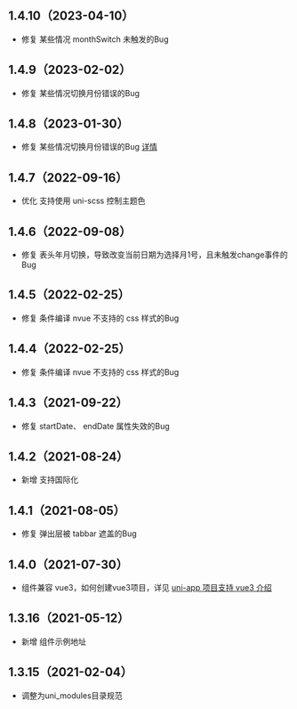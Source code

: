 ## 1.4.10（2023-04-10）
- 修复 某些情况 monthSwitch 未触发的Bug
## 1.4.9（2023-02-02）
- 修复 某些情况切换月份错误的Bug
## 1.4.8（2023-01-30）
- 修复 某些情况切换月份错误的Bug [详情](https://ask.dcloud.net.cn/question/161964)
## 1.4.7（2022-09-16）
- 优化 支持使用 uni-scss 控制主题色
## 1.4.6（2022-09-08）
- 修复 表头年月切换，导致改变当前日期为选择月1号，且未触发change事件的Bug
## 1.4.5（2022-02-25）
- 修复 条件编译 nvue 不支持的 css 样式的Bug
## 1.4.4（2022-02-25）
- 修复 条件编译 nvue 不支持的 css 样式的Bug
## 1.4.3（2021-09-22）
- 修复 startDate、 endDate 属性失效的Bug
## 1.4.2（2021-08-24）
- 新增 支持国际化
## 1.4.1（2021-08-05）
- 修复 弹出层被 tabbar 遮盖的Bug
## 1.4.0（2021-07-30）
- 组件兼容 vue3，如何创建vue3项目，详见 [uni-app 项目支持 vue3 介绍](https://ask.dcloud.net.cn/article/37834)
## 1.3.16（2021-05-12）
- 新增 组件示例地址
## 1.3.15（2021-02-04）
- 调整为uni_modules目录规范
